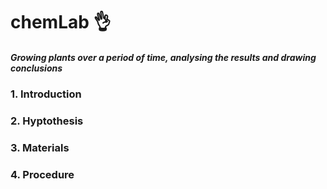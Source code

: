 # chemLab :ok_hand:

##### *Growing plants over a period of time, analysing the results and drawing conclusions* 

### 1. Introduction


### 2. Hyptothesis

### 3. Materials

### 4. Procedure

